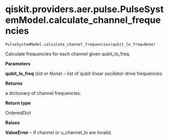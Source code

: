 # qiskit.providers.aer.pulse.PulseSystemModel.calculate\_channel\_frequencies

`PulseSystemModel.calculate_channel_frequencies(qubit_lo_freq=None)`

Calculate frequencies for each channel given qubit\_lo\_freq.

**Parameters**

**qubit\_lo\_freq** (*list or None*) – list of qubit linear oscillator drive frequencies.

**Returns**

a dictionary of channel frequencies.

**Return type**

OrderedDict

**Raises**

**ValueError** – If channel or u\_channel\_lo are invalid.
